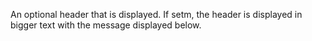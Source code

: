 ﻿An optional header that is displayed. If setm, the header is displayed in bigger text with the message displayed below.